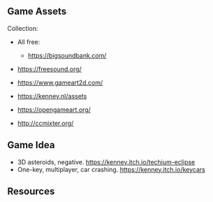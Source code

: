 



## Game Assets

Collection:
- All free:
    - https://bigsoundbank.com/
- https://freesound.org/
- https://www.gameart2d.com/
- https://kenney.nl/assets
- https://opengameart.org/

- http://ccmixter.org/



## Game Idea
- 3D asteroids, negative. https://kenney.itch.io/techium-eclipse
- One-key, multiplayer, car crashing. https://kenney.itch.io/keycars



## Resources
